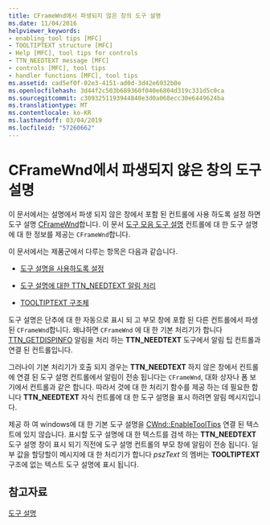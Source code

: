 ```yaml
---
title: CFrameWnd에서 파생되지 않은 창의 도구 설명
ms.date: 11/04/2016
helpviewer_keywords:
- enabling tool tips [MFC]
- TOOLTIPTEXT structure [MFC]
- Help [MFC], tool tips for controls
- TTN_NEEDTEXT message [MFC]
- controls [MFC], tool tips
- handler functions [MFC], tool tips
ms.assetid: cad5ef0f-02e3-4151-ad0d-3d42e6932b0e
ms.openlocfilehash: 3d44f2c503b689360f040e6804d319c331d5c0ca
ms.sourcegitcommit: c3093251193944840e3d0a068ecc30e6449624ba
ms.translationtype: MT
ms.contentlocale: ko-KR
ms.lasthandoff: 03/04/2019
ms.locfileid: "57260662"
---
```

# <a name="tool-tips-in-windows-not-derived-from-cframewnd"></a>CFrameWnd에서 파생되지 않은 창의 도구 설명

이 문서에서는 설명에서 파생 되지 않은 창에서 포함 된 컨트롤에 사용 하도록 설정 하면 도구 설명 [CFrameWnd](../mfc/reference/cframewnd-class.md)합니다. 이 문서 [도구 모음 도구 설명](../mfc/toolbar-tool-tips.md) 컨트롤에 대 한 도구 설명에 대 한 정보를 제공는 `CFrameWnd`합니다.

이 문서에서는 제품군에서 다루는 항목은 다음과 같습니다.

- [도구 설명을 사용하도록 설정](../mfc/enabling-tool-tips.md)

- [도구 설명에 대한 TTN_NEEDTEXT 알림 처리](../mfc/handling-ttn-needtext-notification-for-tool-tips.md)

- [TOOLTIPTEXT 구조체](../mfc/tooltiptext-structure.md)

도구 설명은 단추에 대 한 자동으로 표시 되 고 부모 창에 포함 된 다른 컨트롤에서 파생 된 `CFrameWnd`합니다. 왜냐하면 `CFrameWnd` 에 대 한 기본 처리기가 합니다 [TTN_GETDISPINFO](/windows/desktop/Controls/ttn-getdispinfo) 알림을 처리 하는 **TTN_NEEDTEXT** 도구에서 알림 팁 컨트롤과 연결 된 컨트롤입니다.

그러나이 기본 처리기가 호출 되지 경우는 **TTN_NEEDTEXT** 하지 않은 창에서 컨트롤에 연결 된 도구 설명 컨트롤에서 알림이 전송 됩니다는 `CFrameWnd`, 대화 상자나 폼 보기에서 컨트롤과 같은 합니다. 따라서 것에 대 한 처리기 함수를 제공 하는 데 필요한 합니다 **TTN_NEEDTEXT** 자식 컨트롤에 대 한 도구 설명을 표시 하려면 알림 메시지입니다.

제공 하 여 windows에 대 한 기본 도구 설명을 [CWnd::EnableToolTips](../mfc/reference/cwnd-class.md#enabletooltips) 연결 된 텍스트에 있지 않습니다. 표시할 도구 설명에 대 한 텍스트를 검색 하는 **TTN_NEEDTEXT** 도구 설명 창이 표시 되기 직전에 도구 설명 컨트롤의 부모 창에 알림이 전송 됩니다. 일부 값을 할당할이 메시지에 대 한 처리기가 합니다 *pszText* 의 멤버는 **TOOLTIPTEXT** 구조에 없는 텍스트 도구 설명에 표시 됩니다.

## <a name="see-also"></a>참고자료

[도구 설명](../mfc/tool-tips.md)
